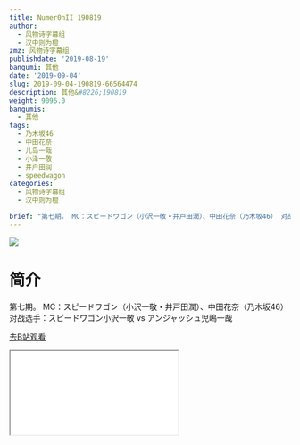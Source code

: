 ```yaml
---
title: Numer0nII 190819
author:
  - 风物诗字幕组
  - 汉中则为橙
zmz: 风物诗字幕组
publishdate: '2019-08-19'
bangumi: 其他
date: '2019-09-04'
slug: 2019-09-04-190819-66564474
description: 其他&#8226;190819
weight: 9096.0
bangumis:
  - 其他
tags:
  - 乃木坂46
  - 中田花奈
  - 儿岛一哉
  - 小泽一敬
  - 井户田润
  - speedwagon
categories:
  - 风物诗字幕组
  - 汉中则为橙

brief: "第七期。 MC：スピードワゴン（小沢一敬・井戸田潤）、中田花奈（乃木坂46） 对战选手：スピードワゴン小沢一敬 vs アンジャッシュ児嶋一哉"
---
```

![](https://raw.githubusercontent.com/tcgriffith/owaraisite/master/static/tmpimg/fed320c365b6d9ca888e0f8c29e040c37eede370.jpg.480.jpg)
# 简介  
第七期。
MC：スピードワゴン（小沢一敬・井戸田潤）、中田花奈（乃木坂46）
对战选手：スピードワゴン小沢一敬 vs アンジャッシュ児嶋一哉  

[去B站观看](https://www.bilibili.com/video/av66564474/)
<div class ="resp-container"><iframe class="testiframe" src="//player.bilibili.com/player.html?aid=66564474"", scrolling="no", allowfullscreen="true" > </iframe></div> 
